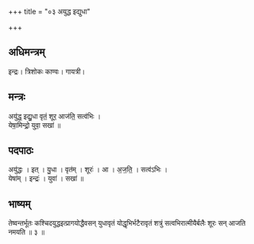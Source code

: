 +++
title = "०३ अयुद्ध इद्युधा"

+++
## अधिमन्त्रम्
इन्द्रः। त्रिशोकः काण्वः। गायत्री।

## मन्त्रः
अयु॑द्ध॒ इद्यु॒धा वृतं॒ शूर॒ आज॑ति॒ सत्व॑भिः ।  
येषा॒मिन्द्रो॒ युवा॒ सखा॑ ॥

## पदपाठः
अयु॑द्धः । इत् । यु॒धा । वृत॑म् । शूरः॑ । आ । अ॒ज॒ति॒ । सत्व॑ऽभिः ।  
येषा॑म् । इन्द्रः॑ । युवा॑ । सखा॑ ॥

## भाष्यम्
तेष्वन्तर्भूतः कश्चिदयुद्धइत्प्रागयोद्धैवसन् युधावृतं योद्धृभिर्भटैरावृतं शत्रुं सत्वभिरात्मीयैर्बलैः शूरः सन् आजति नमयति ॥ ३ ॥